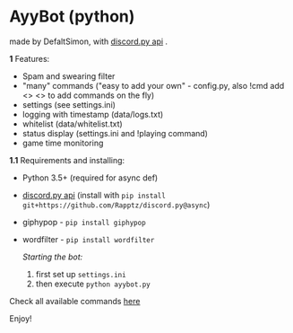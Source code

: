 # AyyBot (python)
made by DefaltSimon, with [discord.py api](https://github.com/Rapptz/discord.py) .

**1** Features:
- Spam and swearing filter
- "many" commands ("easy to add your own" - config.py, also !cmd add <> <> to add commands on the fly)
- settings (see settings.ini)  
- logging with timestamp (data/logs.txt)  
- whitelist (data/whitelist.txt)
- status display (settings.ini and !playing command)
- game time monitoring

**1.1** Requirements and installing:
- Python 3.5+ (required for async def)
- [discord.py api](https://github.com/Rapptz/discord.py) (install with ```pip install git+https://github.com/Rapptz/discord.py@async```)
- giphypop - ```pip install giphypop```  
- wordfilter - ```pip install wordfilter```  

  *Starting the bot:*  
   1. first set up `settings.ini`  
   2. then execute ```python ayybot.py```

Check all available commands [here](https://github.com/DefaltSimon/AyyBot/wiki/Commands-list)  
  
Enjoy!
